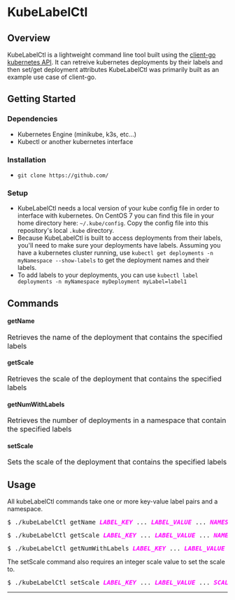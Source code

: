 
# KubeLabelCtl

## Overview
KubeLabelCtl is a lightweight command line tool built using the [client-go kubernetes API](https://pkg.go.dev/k8s.io/client-go). It can retreive kubernetes deployments by their labels and then set/get deployment attributes KubeLabelCtl was primarily built as an example use case of client-go.
## Getting Started
### Dependencies
* Kubernetes Engine (minikube, k3s, etc...)
* Kubectl or another kubernetes interface
### Installation
* ``git clone https://github.com/ ``
### Setup
* KubeLabelCtl needs a local version of your kube config file in order to interface with kubernetes. On CentOS 7 you can find this file in your home directory here: ``~/.kube/config``. Copy the config file into this repository's local ``.kube`` directory.
* Because KubeLabelCtl is built to access deployments from their labels, you'll need to make sure your deployments have labels. Assuming you have a kubernetes cluster running, use ``kubectl get deployments -n myNamespace --show-labels`` to get the deployment names and their labels. 
* To add labels to your deployments, you can use ``kubectl label deployments -n myNamespace myDeployment myLabel=label1``

## Commands
#### getName 
 <font size="3">Retrieves the name of the deployment that contains the specified labels</font> 
#### getScale
 <font size="3">Retrieves the scale of the deployment that contains the specified labels</font>  
#### getNumWithLabels
 <font size="3">Retrieves the number of deployments in a namespace that contain the specified labels </font> 
#### setScale
 <font size="3">Sets the scale of the deployment that contains the specified labels</font> 

## Usage
All kubeLabelCtl commands take one or more  key-value label pairs and a namespace.
<pre>$ ./kubeLabelCtl getName <span style="color:magenta"><i><b>LABEL_KEY</b></i></span> ... <span style="color:magenta"><i><b>LABEL_VALUE</b></i></span> ... <span style="color:magenta"><i><b>NAMESPACE</b></i></span> </pre>
<pre>$ ./kubeLabelCtl getScale <span style="color:magenta"><i><b>LABEL_KEY</b></i></span> ... <span style="color:magenta"><i><b>LABEL_VALUE</b></i></span> ... <span style="color:magenta"><i><b>NAMESPACE</b></i></span> </pre>
<pre>$ ./kubeLabelCtl getNumWithLabels <span style="color:magenta"><i><b>LABEL_KEY</b></i></span> ... <span style="color:magenta"><i><b>LABEL_VALUE</b></i></span> ... <span style="color:magenta"><i><b>NAMESPACE</b></i></span> </pre>

The setScale command also requires an integer scale value to set the scale to.
<pre>$ ./kubeLabelCtl setScale <span style="color:magenta"><i><b>LABEL_KEY</b></i></span> ... <span style="color:magenta"><i><b>LABEL_VALUE</b></i></span> ... <span style="color:magenta"><i><b>SCALE_VALUE NAMESPACE</b></i></span> </pre>


---